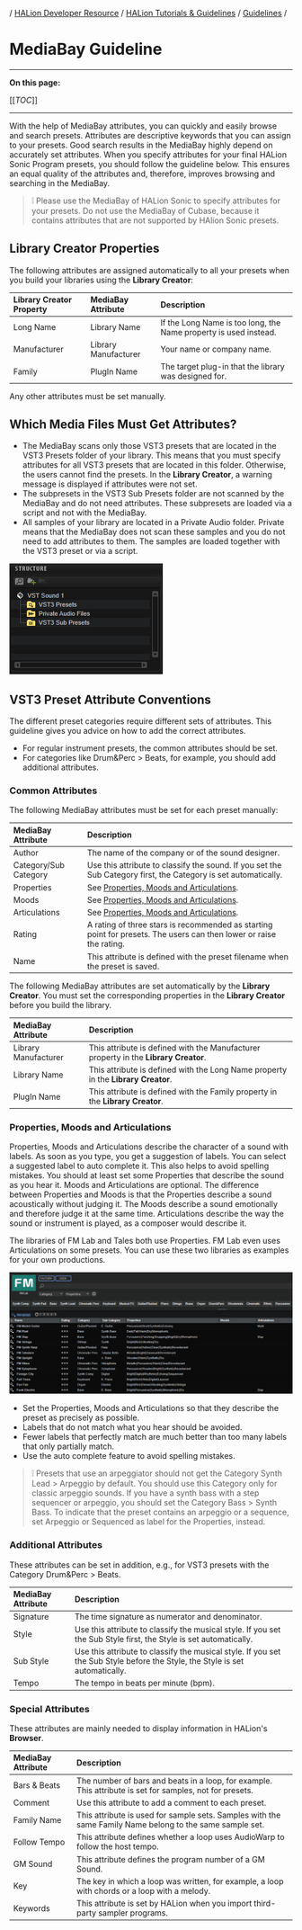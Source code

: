 / [HALion Developer Resource](../../HALion-Developer-Resource.md) / [HALion Tutorials & Guidelines](./HALion-Tutorials-Guidelines.md) / [Guidelines](./Guidelines.md) /

# MediaBay Guideline

---

**On this page:**

[[_TOC_]]

---

With the help of MediaBay attributes, you can quickly and easily browse and search presets. Attributes are descriptive keywords that you can assign to your presets. Good search results in the MediaBay highly depend on accurately set attributes. When you specify attributes for your final HALion Sonic Program presets, you should follow the guideline below. This ensures an equal quality of the attributes and, therefore, improves browsing and searching in the MediaBay.

>&#10069; Please use the MediaBay of HALion Sonic to specify attributes for your presets. Do not use the MediaBay of Cubase, because it contains attributes that are not supported by HAlion Sonic presets.

## Library Creator Properties

The following attributes are assigned automatically to all your presets when you build your libraries using the **Library Creator**:

|Library Creator Property|MediaBay Attribute|Description|
|:-|:-|:-|
|Long Name|Library Name|If the Long Name is too long, the Name property is used instead.|
|Manufacturer|Library Manufacturer|Your name or company name.|
|Family|PlugIn Name|The target plug-in that the library was designed for.|

Any other attributes must be set manually.

## Which Media Files Must Get Attributes?

* The MediaBay scans only those VST3 presets that are located in the VST3 Presets folder of your library. This means that you must specify attributes for all VST3 presets that are located in this folder. Otherwise, the users cannot find the presets. In the **Library Creator**, a warning message is displayed if attributes were not set.
* The subpresets in the VST3 Sub Presets folder are not scanned by the MediaBay and do not need attributes. These subpresets are loaded via a script and not with the MediaBay.
* All samples of your library are located in a Private Audio folder. Private means that the MediaBay does not scan these samples and you do not need to add attributes to them. The samples are loaded together with the VST3 preset or via a script.

![Library Creator Structure](../images/Library-Creator-Structure.png)

## VST3 Preset Attribute Conventions

The different preset categories require different sets of attributes. This guideline gives you advice on how to add the correct attributes.

* For regular instrument presets, the common attributes should be set.
* For categories like Drum&Perc > Beats, for example, you should add additional attributes.

### Common Attributes

The following MediaBay attributes must be set for each preset manually:

|MediaBay Attribute|Description|
|:-|:-|
|Author|The name of the company or of the sound designer.|
|Category/Sub Category|Use this attribute to classify the sound. If you set the Sub Category first, the Category is set automatically.|
|Properties|See [Properties, Moods and Articulations](#properties-moods-and-articulations).|
|Moods|See [Properties, Moods and Articulations](#properties-moods-and-articulations).|
|Articulations|See [Properties, Moods and Articulations](#properties-moods-and-articulations).|
|Rating|A rating of three stars is recommended as starting point for presets. The users can then lower or raise the rating.|
|Name|This attribute is defined with the preset filename when the preset is saved.|

The following MediaBay attributes are set automatically by the **Library Creator**. You must set the corresponding properties in the **Library Creator** before you build the library.

|MediaBay Attribute|Description|
|:-|:-|
|Library Manufacturer|This attribute is defined with the Manufacturer property in the **Library Creator**.|
|Library Name|This attribute is defined with the Long Name property in the **Library Creator**.|
|PlugIn Name|This attribute is defined with the Family property in the **Library Creator**.|

### Properties, Moods and Articulations

Properties, Moods and Articulations describe the character of a sound with labels. As soon as you type, you get a suggestion of labels. You can select a suggested label to auto complete it. This also helps to avoid spelling mistakes. You should at least set some Properties that describe the sound as you hear it. Moods and Articulations are optional. The difference between Properties and Moods is that the Properties describe a sound acoustically without judging it. The Moods describe a sound emotionally and therefore judge it at the same time. Articulations describe the way the sound or instrument is played, as a composer would describe it.

The libraries of FM Lab and Tales both use Properties. FM Lab even uses Articulations on some presets. You can use these two libraries as examples for your own productions.

![FM Lab MediaBay](../images/FM-Lab-MediaBay.png)

* Set the Properties, Moods and Articulations so that they describe the preset as precisely as possible.
* Labels that do not match what you hear should be avoided.
* Fewer labels that perfectly match are much better than too many labels that only partially match.
* Use the auto complete feature to avoid spelling mistakes.

>&#10069; Presets that use an arpeggiator should not get the Category Synth Lead > Arpeggio by default. You should use this Category only for classic arpeggio sounds. If you have a synth bass with a step sequencer or arpeggio, you should set the Category Bass > Synth Bass. To indicate that the preset contains an arpeggio or a sequence, set Arpeggio or Sequenced as label for the Properties, instead.

### Additional Attributes

These attributes can be set in addition, e.g., for VST3 presets with the Category Drum&Perc > Beats.

|MediaBay Attribute|Description|
|:-|:-|
|Signature|The time signature as numerator and denominator.|
|Style|Use this attribute to classify the musical style. If you set the Sub Style first, the Style is set automatically.|
|Sub Style|Use this attribute to classify the musical style. If you set the Sub Style before the Style, the Style is set automatically.|
|Tempo|The tempo in beats per minute (bpm).|

### Special Attributes

These attributes are mainly needed to display information in HALion's **Browser**.

|MediaBay Attribute|Description|
|:-|:-|
|Bars & Beats|The number of bars and beats in a loop, for example. This attribute is set for samples, not for presets.|
|Comment|Use this attribute to add a comment to each preset.|
|Family Name|This attribute is used for sample sets. Samples with the same Family Name belong to the same sample set.|
|Follow Tempo|This attribute defines whether a loop uses AudioWarp to follow the host tempo.|
|GM Sound|This attribute defines the program number of a GM Sound.|
|Key|The key in which a loop was written, for example, a loop with chords or a loop with a melody.|
|Keywords|This attribute is set by HALion when you import third-party sampler programs.|

